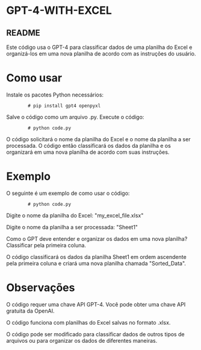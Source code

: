 # GPT-4-WITH-EXCEL
## README
Este código usa o GPT-4 para classificar dados de uma planilha do Excel e organizá-los em uma nova planilha de acordo com as instruções do usuário.

# Como usar

Instale os pacotes Python necessários:

            # pip install gpt4 openpyxl
           
Salve o código como um arquivo .py.
Execute o código:

            # python code.py
            
O código solicitará o nome da planilha do Excel e o nome da planilha a ser processada.
O código então classificará os dados da planilha e os organizará em uma nova planilha de acordo com suas instruções.

             
# Exemplo

O seguinte é um exemplo de como usar o código:

            # python code.py

Digite o nome da planilha do Excel:  "my_excel_file.xlsx"
           
Digite o nome da planilha a ser processada: "Sheet1"
  
Como o GPT deve entender e organizar os dados em uma nova planilha? Classificar pela primeira coluna.

O código classificará os dados da planilha Sheet1 em ordem ascendente pela primeira coluna e criará uma nova planilha chamada "Sorted_Data".
            
# Observações

O código requer uma chave API GPT-4. Você pode obter uma chave API gratuita da OpenAI.

O código funciona com planilhas do Excel salvas no formato .xlsx.

O código pode ser modificado para classificar dados de outros tipos de arquivos ou para organizar os dados de diferentes maneiras.
